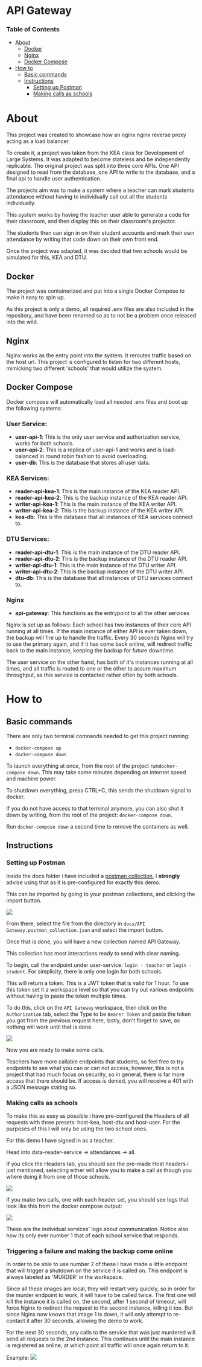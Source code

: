 # API Gateway

### Table of Contents

 * [About](#about)
    * [Docker](#docker)
    * [Nginx](#nginx)
    * [Docker Compose](#docker-compose)
 * [How to](#how-to)
    * [Basic commands](#basic-commands)
    * [Instructions](#instructions)
        * [Setting up Postman](#setting-up-postman)
        * [Making calls as schools](#making-calls)

    
# <a name="about"></a>About
This project was created to showcase how an nginx nginx reverse proxy acting as a load balancer.

To create it, a project was taken from the KEA class for Development of Large Systems. It was adapted to become stateless and be independently replicable. The original project was split into three core APIs. One API designed to read from the database, one API to write to the database, and a final api to handle user authentication.

The projects aim was to make a system where a teacher can mark students attendance without having to individually call out all the students individually. 

This system works by having the teacher user able to generate a code for their classroom, and then display this on their classroom's projector.

The students then can sign in on their student accounts and mark their own attendance by writing that code down on their own front end.

Once the project was adapted, it was decided that two schools would be simulated for this, KEA and DTU.

## <a name="docker"></a>Docker
The project was containerized and put into a single Docker Compose to make it easy to spin up.

As this project is only a demo, all required .env files are also included in the repository, and have been renamed so as to not be a problem once released into the wild.


## <a name="nginx"></a>Nginx
Nginx works as the entry point into the system. It reroutes traffic based on the host url. This project is configured to listen for two different hosts, mimicking two different 'schools' that would utilize the system.


## <a name="docker-compose">Docker Compose
Docker compose will automatically load all needed .env files and boot up the following systems:


### User Service:
* **user-api-1**: This is the only user service and authorization service, works for both schools. 
* **user-api-2**: This is a replica of user-api-1 and works and is load-balanced in round robin fashion to avoid overloading.
* **user-db**: This is the database that stores all user data.

### KEA Services:
* **reader-api-kea-1**: This is the main instance of the KEA reader API.
* **reader-api-kea-2**: This is the backup instance of the KEA reader API.
* **writer-api-kea-1**: This is the main instance of the KEA writer API.
* **writer-api-kea-2**: This is the backup instance of the KEA writer API.
* **kea-db**: This is the database that all instances of KEA services connect to.

### DTU Services:
* **reader-api-dtu-1**: This is the main instance of the DTU reader API.
* **reader-api-dtu-2**: This is the backup instance of the DTU reader API.
* **writer-api-dtu-1**: This is the main instance of the DTU writer API.
* **writer-api-dtu-2**: This is the backup instance of the DTU writer API.
* **dtu-db**: This is the database that all instances of DTU services connect to. 

### Nginx
* **api-gateway**: This functions as the entrypoint to all the other services

Nginx is set up as follows:
Each school has two instances of their core API running at all times. If the main instance of either API is ever taken down, the backup will fire up to handle the traffic. Every 30 seconds Nginx will try to use the primary again, and if it has come back online, will redirect traffic back to the main instance, keeping the backup for future downtime.

The user service on the other hand, has both of it's instances running at all times, and all traffic is routed to one or the other to assure maximum throughput, as this service is contacted rather often by both schools.

# <a name="how-to">How to

## <a name="basic-commands">Basic commands

There are only two terminal comnands needed to get this project running:
* `docker-compose up`
* `docker-compose down`

To launch everything at once, from the root of the project run`docker-compose down`. This may take some minutes depending on internet speed and machine power.

To shutdown everything, press CTRL+C, this sends the shutdown signal to docker. 

If you do not have access to that terminal anymore, you can also shut it down by writing, from the root of the project: `docker-compose down`.

Run `docker-compose down` a second time to remove the containers as well.


## <a name="Instructions">Instructions

### <a name="postman-setup">Setting up Postman

Inside the docs folder i have included a [postman collection](./docs/API%20Gateway.postman_collection.json), I **strongly** advise using that as it is pre-configured for exactly this demo. 

This can be imported by going to your postman collections, and clicking the import button.


<img src="./docs/images/postman-import.png">


From there, select the file from the directory in `docs/API Gateway.postman_collection.json` and select the import button.

Once that is done, you will have a new collection named API Gateway.

This collection has most interactions ready to send with clear naming.

To begin, call the endpoint under user-service: `login - teacher` or `login - student`. For simplicity, there is only one login for both schools.

This will return a token. This is a JWT token that is valid for 1 hour. To use this token set it a workspace level so that you can try out various endpoints without having to paste the token multiple times.

To do this, click on the `API Gateway` workspace, then click on the `Authorization` tab, select the Type to be `Bearer Token` and paste the token you got from the previous request here, lastly, don't forget to save, as nothing will work until that is done.

<img src="./docs/images/postman-set-token.png">

Now you are ready to make some calls.

Teachers have more callable endpoints that students, so feel free to try endpoints to see what you can or can not access, however, this is not a project that had much focus on security, so in general, there is far more access that there should be. If access is denied, you will receive a 401 with a JSON message stating so.

### <a name="making-calls">Making calls as schools
To make this as easy as possible i have pre-configured the Headers of all requests with three presets: host-kea, host-dtu and host-user. For the purposes of this I will only be using the two school ones. 

For this demo I have signed in as a teacher.

Head into data-reader-service -> attendances -> all.

If you click the Headers tab, you should see the pre-made Host headers i just mentioned, selecting either will allow you to make a call as though you where doing it from one of those schools.

<img src="./docs/images/postman-header-tab.png">

If you make two calls, one with each header set, you should see logs that look like this from the docker compose output:

<img src="./docs/images/docker-compose-reader-logs-1.png">

These are the individual services' logs about communication. Notice also how its only ever number 1 that of each school service that responds.

### Triggering a failure and making the backup come online

In order to be able to use number 2 of these I have made a little endpoint that will trigger a shutdown on the service it is called on.
This endpoint is always labeled as 'MURDER' in the workspace.

Since all these images are local, they will restart very quickly, so in order for the murder endpoint to work, it will have to be called twice. The first one will kill the instance it is called on, the second, after 1 second of timeout, will force Nginx to redirect the request to the second instance, killing it too. But since Nginx now knows that image 1 is down, it will only attempt to re-contact it after 30 seconds, allowing the demo to work.

For the next 30 seconds, any calls to the service that was just murdered will send all requests to the 2nd instance. This continues until the main instance is registered as online, at which point all traffic will once again return to it.

Example:
<img src="./docs/images/docker-compose-murder-logs.png">
